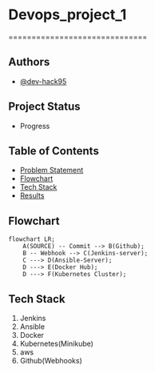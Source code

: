 # Devops_project_1
==============================


## Authors

- [@dev-hack95](https://www.github.com/dev-hack95)

## Project Status
- Progress

## Table of Contents

  - [Problem Statement](#Problem-Statement)
  - [Flowchart](#Flowchart)
  - [Tech Stack](#tech-stack)
  - [Results](#Results)

## Flowchart

```mermaid
flowchart LR;
    A(SOURCE) -- Commit --> B(Github);
    B -- Webhook --> C(Jenkins-server);
    C ---> D(Ansible-Server);
    D ---> E(Docker Hub);
    D ---> F(Kubernetes Cluster);
```
## Tech Stack
  1. Jenkins
  2. Ansible
  3. Docker
  4. Kubernetes(Minikube)
  5. aws
  6. Github(Webhooks)
